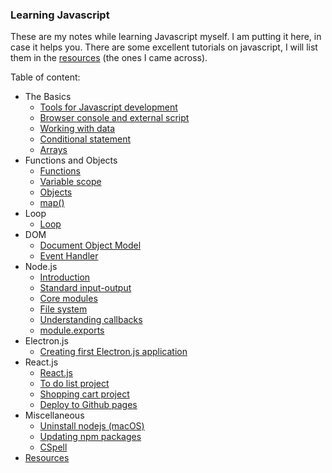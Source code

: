 ### Learning Javascript

These are my notes while learning Javascript myself. I am putting it here, in
case it helps you. There are some excellent tutorials on javascript, I will list
them in the [resources](resources.md) (the ones I came across).

Table of content:

+ The Basics
    - [Tools for Javascript development](basics/setup.md)
    - [Browser console and external script](basics/console.md)
    - [Working with data](basics/working-with-data.md)
    - [Conditional statement](basics/conditional-statement.md)
    - [Arrays](basics/arrays.md)
+ Functions and Objects
    - [Functions](functions-objects/functions.md)
    - [Variable scope](functions-objects/variable-scope.md)
    - [Objects](functions-objects/objects.md)
    - [map()](functions-objects/map.md)
+ Loop
    - [Loop](loop/loop.md)
+ DOM
    - [Document Object Model](DOM/dom.md)
    - [Event Handler](DOM/event-handler.md)
+ Node.js
    - [Introduction](node/introduction.md)
    - [Standard input-output](node/std-input-output.md)
    - [Core modules](node/core-modules.md)
    - [File system](node/file-system.md)
    - [Understanding callbacks](node/callbacks.md)
    - [module.exports](node/module.exports.md)
+ Electron.js
    - [Creating first Electron.js application](electron/electron.md)
+ React.js
    - [React.js](react/react.md)
    - [To do list project](react/to-do-list.md)
    - [Shopping cart project](react/shopping-cart.md)
    - [Deploy to Github pages](react/githubpages.md)
+ Miscellaneous
    - [Uninstall nodejs (macOS)](misc/node-uninstall.md)
    - [Updating npm packages](misc/npm-update.md)
    - [CSpell](misc/cspell.md)
+ [Resources](resources.md)
